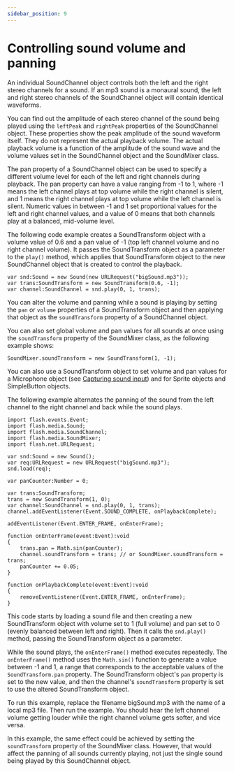 ```yaml
---
sidebar_position: 9
---
```


# Controlling sound volume and panning

An individual SoundChannel object controls both the left and the right stereo
channels for a sound. If an mp3 sound is a monaural sound, the left and right
stereo channels of the SoundChannel object will contain identical waveforms.

You can find out the amplitude of each stereo channel of the sound being played
using the `leftPeak` and `rightPeak` properties of the SoundChannel object.
These properties show the peak amplitude of the sound waveform itself. They do
not represent the actual playback volume. The actual playback volume is a
function of the amplitude of the sound wave and the volume values set in the
SoundChannel object and the SoundMixer class.

The pan property of a SoundChannel object can be used to specify a different
volume level for each of the left and right channels during playback. The pan
property can have a value ranging from -1 to 1, where -1 means the left channel
plays at top volume while the right channel is silent, and 1 means the right
channel plays at top volume while the left channel is silent. Numeric values in
between -1 and 1 set proportional values for the left and right channel values,
and a value of 0 means that both channels play at a balanced, mid-volume level.

The following code example creates a SoundTransform object with a volume value
of 0.6 and a pan value of -1 (top left channel volume and no right channel
volume). It passes the SoundTransform object as a parameter to the `play()`
method, which applies that SoundTransform object to the new SoundChannel object
that is created to control the playback.

    var snd:Sound = new Sound(new URLRequest("bigSound.mp3"));
    var trans:SoundTransform = new SoundTransform(0.6, -1);
    var channel:SoundChannel = snd.play(0, 1, trans);

You can alter the volume and panning while a sound is playing by setting the
`pan` or `volume` properties of a SoundTransform object and then applying that
object as the `soundTransform` property of a SoundChannel object.

You can also set global volume and pan values for all sounds at once using the
`soundTransform` property of the SoundMixer class, as the following example
shows:

    SoundMixer.soundTransform = new SoundTransform(1, -1);

You can also use a SoundTransform object to set volume and pan values for a
Microphone object (see [Capturing sound input](./capturing-sound-input.md)) and
for Sprite objects and SimpleButton objects.

The following example alternates the panning of the sound from the left channel
to the right channel and back while the sound plays.

    import flash.events.Event;
    import flash.media.Sound;
    import flash.media.SoundChannel;
    import flash.media.SoundMixer;
    import flash.net.URLRequest;

    var snd:Sound = new Sound();
    var req:URLRequest = new URLRequest("bigSound.mp3");
    snd.load(req);

    var panCounter:Number = 0;

    var trans:SoundTransform;
    trans = new SoundTransform(1, 0);
    var channel:SoundChannel = snd.play(0, 1, trans);
    channel.addEventListener(Event.SOUND_COMPLETE, onPlaybackComplete);

    addEventListener(Event.ENTER_FRAME, onEnterFrame);

    function onEnterFrame(event:Event):void
    {
    	trans.pan = Math.sin(panCounter);
    	channel.soundTransform = trans; // or SoundMixer.soundTransform = trans;
    	panCounter += 0.05;
    }

    function onPlaybackComplete(event:Event):void
    {
    	removeEventListener(Event.ENTER_FRAME, onEnterFrame);
    }

This code starts by loading a sound file and then creating a new SoundTransform
object with volume set to 1 (full volume) and pan set to 0 (evenly balanced
between left and right). Then it calls the `snd.play()` method, passing the
SoundTransform object as a parameter.

While the sound plays, the `onEnterFrame()` method executes repeatedly. The
`onEnterFrame()` method uses the `Math.sin()` function to generate a value
between -1 and 1, a range that corresponds to the acceptable values of the
`SoundTransform.pan` property. The SoundTransform object's `pan` property is set
to the new value, and then the channel's `soundTransform` property is set to use
the altered SoundTransform object.

To run this example, replace the filename bigSound.mp3 with the name of a local
mp3 file. Then run the example. You should hear the left channel volume getting
louder while the right channel volume gets softer, and vice versa.

In this example, the same effect could be achieved by setting the
`soundTransform` property of the SoundMixer class. However, that would affect
the panning of all sounds currently playing, not just the single sound being
played by this SoundChannel object.
